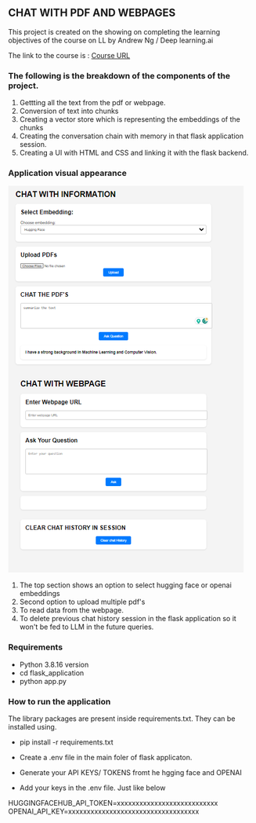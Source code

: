 ## CHAT WITH PDF AND WEBPAGES

This project is created on the showing on completing the learning objectives of the course on LL by Andrew Ng / Deep learning.ai

The link to the course is : [Course URL](https://learn.deeplearning.ai/langchain)

### The following is the breakdown of the components of the project.

1. Gettting all the text from the pdf or webpage.
2. Conversion of text into chunks
3. Creating a vector store which is representing the embeddings of the chunks
4. Creating the conversation chain with memory in that flask application session.
5. Creating a UI with HTML and CSS and linking it with the flask backend.

### Application visual appearance
![Application preview](./imgs/application_preview.png)

1. The top section shows an option to select hugging face or openai embeddings
2. Second option to upload multiple pdf's
3. To read data from the webpage.
4. To delete previous chat history session in the flask application so it won't be fed to LLM in the future queries.

### Requirements

- Python 3.8.16 version
- cd flask_application
- python app.py

### How to run the application 
The library packages are present inside requirements.txt. They can be installed using.
- pip install -r requirements.txt

- Create a .env file in the main foler of flask applicaton.
- Generate your API KEYS/ TOKENS fromt he hgging face and OPENAI
- Add your keys in the .env file. Just like below

HUGGINGFACEHUB_API_TOKEN=xxxxxxxxxxxxxxxxxxxxxxxxxxx
OPENAI_API_KEY=xxxxxxxxxxxxxxxxxxxxxxxxxxxxxxxxxxx

